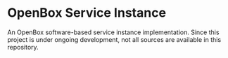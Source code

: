 # OpenBox Service Instance

An OpenBox software-based service instance implementation. Since this project is under ongoing development, not all sources are available in this repository.
